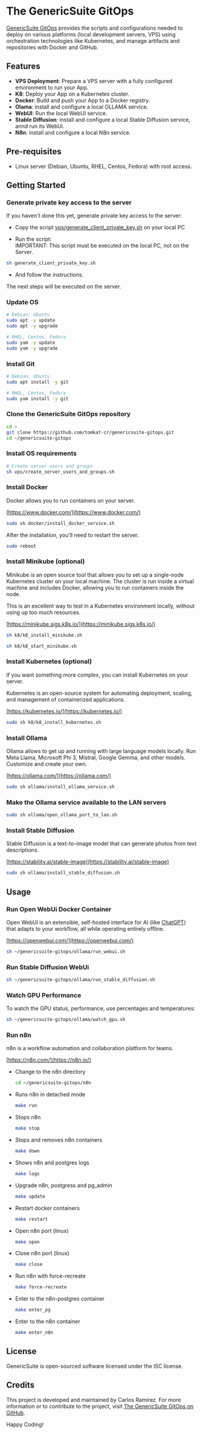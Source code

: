 # The GenericSuite GitOps

[GenericSuite GitOps](https://github.com/tomkat-cr/genericsuite-gitops) provides the scripts and configurations needed to deploy on various platforms (local development servers, VPS) using orchestration technologies like Kubernetes, and manage artifacts and repositories with Docker and GitHub.

## Features

- **VPS Deployment**: Prepare a VPS server with a fully configured environment to run your App.
- **K8**: Deploy your App on a Kubernetes cluster.
- **Docker**: Build and push your App to a Docker registry.
- **Olama**: install and configure a local OLLAMA service.
- **WebUI**: Run the local WebUI service.
- **Stable Diffusion**: install and configure a local Stable Diffusion service, annd run its WebUi.
- **N8n**: install and configure a local N8n service.

## Pre-requisites

- Linux server (Debian, Ubuntu, RHEL, Centos, Fedora) with root access.

## Getting Started

### Generate private key access to the server

If you haven't done this yet, generate private key access to the server:

* Copy the script [vps/generate_client_private_key.sh](https://github.com/tomkat-cr/fynapp_gitops/blob/main/vps/generate_client_private_key.sh) on your local PC

* Run the script:<BR/>
IMPORTANT: This script must be executed on the local PC, not on the Server.

```bash
sh generate_client_private_key.sh
```

* And follow the instructions.

The next steps will be executed on the server.

### Update OS

```bash
# Debian, Ubuntu
sudo apt -y update
sudo apt -y upgrade
```

```bash
# RHEL, Centos, Fedora
sudo yum -y update
sudo yum -y upgrade
```

### Install Git

```bash
# Debian, Ubuntu
sudo apt install -y git
```

```bash
# RHEL, Centos, Fedora
sudo yum install -y git
```

### Clone the GenericSuite GitOps repository

```bash
cd ~
git clone https://github.com/tomkat-cr/genericsuite-gitops.git
cd ~/genericsuite-gitops
```

### Install OS requirements

```bash
# Create server users and groups
sh vps/create_server_users_and_groups.sh
```

### Install Docker

Docker allows you to run containers on your server.

[https://www.docker.com/](https://www.docker.com/)

```bash
sudo sh docker/install_docker_service.sh
```

After the installation, you'll need to restart the server.

```bash
sudo reboot
```

### Install Minikube (optional)

Minikube is an open source tool that allows you to set up a single-node Kubernetes cluster on your local machine. The cluster is run inside a virtual machine and includes Docker, allowing you to run containers inside the node.

This is an excellent way to test in a Kubernetes environment locally, without using up too much resources.

[https://minikube.sigs.k8s.io/](https://minikube.sigs.k8s.io/)

```bash
sh k8/k8_install_minikube.sh
```

```bash
sh k8/k8_start_minikube.sh
```

### Install Kubernetes (optional)

If you want something more complex, you can install Kubernetes on your server.

Kubernetes is an open-source system for automating deployment, scaling, and management of containerized applications.

[https://kubernetes.io/](https://kubernetes.io/)

```bash
sudo sh k8/k8_install_kubernetes.sh
```

### Install Ollama

Ollama allows to get up and running with large language models locally.
Run Meta Llama, Microsoft Phi 3, Mistral, Google Gemma, and other models. Customize and create your own.

[https://ollama.com/](https://ollama.com/)

```bash
sudo sh ollama/install_ollama_service.sh
```

### Make the Ollama service available to the LAN servers

```bash
sudo sh ollama/open_ollama_port_to_lan.sh
```

### Install Stable Diffusion

Stable Diffusion is a text-to-image model that can generate photos from text descriptions.

[https://stability.ai/stable-image](https://stability.ai/stable-image)

```bash
sudo sh ollama/install_stable_diffusion.sh
```

## Usage

### Run Open WebUi Docker Container

Open WebUI is an extensible, self-hosted interface for AI (like [ChatGPT](https://chatgpt.com/)) that adapts to your workflow, all while operating entirely offline.

[https://openwebui.com/](https://openwebui.com/)

```bash
sh ~/genericsuite-gitops/ollama/run_webui.sh
```

### Run Stable Diffusion WebUi

```bash
sh ~/genericsuite-gitops/ollama/run_stable_diffusion.sh
```

### Watch GPU Performance

To watch the GPU status, performance, use percentages and temperatures:

```bash
sh ~/genericsuite-gitops/ollama/watch_gpu.sh
```

### Run n8n

n8n is a workflow automation and collaboration platform for teams.

[https://n8n.com/](https://n8n.io/)

* Change to the n8n directory
    ```bash
    cd ~/genericsuite-gitops/n8n
    ```

* Runs n8n in detached mode
    ```bash
    make run
    ```

* Stops n8n
    ```bash
    make stop
    ```

* Stops and removes n8n containers
    ```bash
    make down
    ```

* Shows n8n and postgres logs
    ```bash
    make logs
    ```

* Upgrade n8n, postgress and pg_admin
    ```bash
    make update
    ```

* Restart docker containers
    ```bash
    make restart
    ```

* Open n8n port (linux)
    ```bash
    make open
    ```

* Close n8n port (linux)
    ```bash
    make close
    ```

* Run n8n with force-recreate
    ```bash
    make force-recreate
    ```

* Enter to the n8n-postgres container
    ```bash
    make enter_pg
    ```

* Enter to the n8n container
    ```bash
    make enter_n8n
    ```

## License

GenericSuite is open-sourced software licensed under the ISC license.

## Credits

This project is developed and maintained by Carlos Ramirez. For more information or to contribute to the project, visit [The GenericSuite GitOps on GitHub](https://github.com/tomkat-cr/genericsuite-gitops).

Happy Coding!
